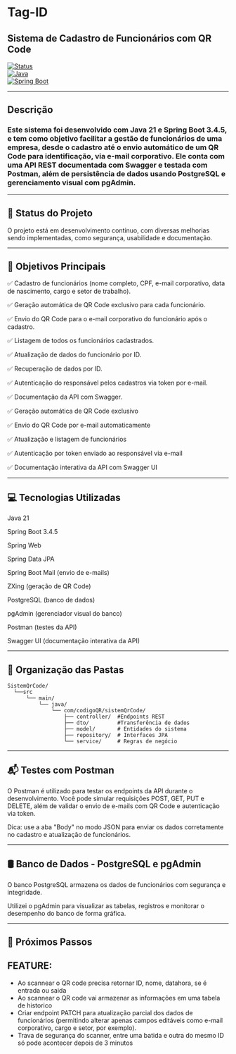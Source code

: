 # Tag-ID

## Sistema de Cadastro de Funcionários com QR Code

[![Status](https://img.shields.io/badge/status-em%20desenvolvimento-yellow)](https://github.com/seuusuario/seurepositorio)  
[![Java](https://img.shields.io/badge/Java-21+-blue)](https://www.oracle.com/java/technologies/javase/jdk21-archive-downloads.html)  
[![Spring Boot](https://img.shields.io/badge/Spring_Boot-3.4.5-green)](https://spring.io/projects/spring-boot)  

---

## Descrição

### Este sistema foi desenvolvido com Java 21 e Spring Boot 3.4.5, e tem como objetivo facilitar a gestão de funcionários de uma empresa, desde o cadastro até o envio automático de um QR Code para identificação, via e-mail corporativo. Ele conta com uma API REST documentada com Swagger e testada com Postman, além de persistência de dados usando PostgreSQL e gerenciamento visual com pgAdmin.

---

## 🚧 Status do Projeto

O projeto está em desenvolvimento contínuo, com diversas melhorias sendo implementadas, como segurança, usabilidade e documentação.

---

## 🎯 Objetivos Principais

✅ Cadastro de funcionários (nome completo, CPF, e-mail corporativo, data de nascimento, cargo e setor de trabalho).

✅ Geração automática de QR Code exclusivo para cada funcionário.

✅ Envio do QR Code para o e-mail corporativo do funcionário após o cadastro.

✅ Listagem de todos os funcionários cadastrados.

✅ Atualização de dados do funcionário por ID.

✅ Recuperação de dados por ID.

✅ Autenticação do responsável pelos cadastros via token por e-mail.

✅ Documentação da API com Swagger.

✅ Geração automática de QR Code exclusivo

✅ Envio do QR Code por e-mail automaticamente

✅ Atualização e listagem de funcionários

✅ Autenticação por token enviado ao responsável via e-mail

✅ Documentação interativa da API com Swagger UI

---

## 💻 Tecnologias Utilizadas
Java 21

Spring Boot 3.4.5

Spring Web

Spring Data JPA

Spring Boot Mail (envio de e-mails)

ZXing (geração de QR Code)

PostgreSQL (banco de dados)

pgAdmin (gerenciador visual do banco)

Postman (testes da API)

Swagger UI (documentação interativa da API)

---

## 📂 Organização das Pastas

<pre><code>SistemQrCode/ 
  └──src 
      └── main/ 
          └── java/ 
              └── com/codigoQR/sistemQrCode/
                  ├── controller/  #Endpoints REST
                  ├── dto/         #Transferência de dados
                  ├── model/       # Entidades do sistema
                  ├── repository/  # Interfaces JPA
                  └── service/     # Regras de negócio</code></pre>

---

## 📬 Testes com Postman
O Postman é utilizado para testar os endpoints da API durante o desenvolvimento. Você pode simular requisições POST, GET, PUT e DELETE, além de validar o envio de e-mails com QR Code e autenticação via token.

Dica: use a aba "Body" no modo JSON para enviar os dados corretamente no cadastro e atualização de funcionários.

---

## 🛢️ Banco de Dados - PostgreSQL e pgAdmin
O banco PostgreSQL armazena os dados de funcionários com segurança e integridade.

Utilizei o pgAdmin para visualizar as tabelas, registros e monitorar o desempenho do banco de forma gráfica.

---

## 📌 Próximos Passos
 ## FEATURE:
- Ao scannear o QR code precisa retornar ID, nome, datahora, se é entrada ou saida
- Ao scannear o QR code vai armazenar as informações em uma tabela de historico
- Criar endpoint PATCH para atualização parcial dos dados de funcionários (permitindo alterar apenas campos editáveis como e-mail corporativo, cargo e setor, por exemplo).
- Trava de segurança do scanner, entre uma batida e outra do mesmo ID só pode acontecer depois de 3 minutos
                


